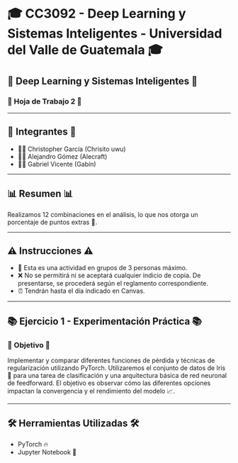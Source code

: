 # 🎓 CC3092 - Deep Learning y Sistemas Inteligentes - Universidad del Valle de Guatemala 🎓

## 🌟 Deep Learning y Sistemas Inteligentes 🌟
### 📝 Hoja de Trabajo 2 📝

---

## 👥 Integrantes 👥
- 🧑‍💻 Christopher García (Chrisito uwu)
- 🧑‍💻 Alejandro Gómez (Alecraft)
- 🧑‍💻 Gabriel Vicente (Gabín)

---

## 📊 Resumen 📊
Realizamos 12 combinaciones en el análisis, lo que nos otorga un porcentaje de puntos extras 🎉.

---

## ⚠️ Instrucciones ⚠️
- 🚀 Esta es una actividad en grupos de 3 personas máximo.
- ❌ No se permitirá ni se aceptará cualquier indicio de copia. De presentarse, se procederá según el reglamento correspondiente.
- ⏰ Tendrán hasta el día indicado en Canvas.

---

## 📚 Ejercicio 1 - Experimentación Práctica 📚
### 🎯 Objetivo 🎯
Implementar y comparar diferentes funciones de pérdida y técnicas de regularización utilizando PyTorch. Utilizaremos el conjunto de datos de Iris 🌸 para una tarea de clasificación y una arquitectura básica de red neuronal de feedforward. El objetivo es observar cómo las diferentes opciones impactan la convergencia y el rendimiento del modelo 📈.

---

## 🛠️ Herramientas Utilizadas 🛠️
- PyTorch 🔥
- Jupyter Notebook 📓
